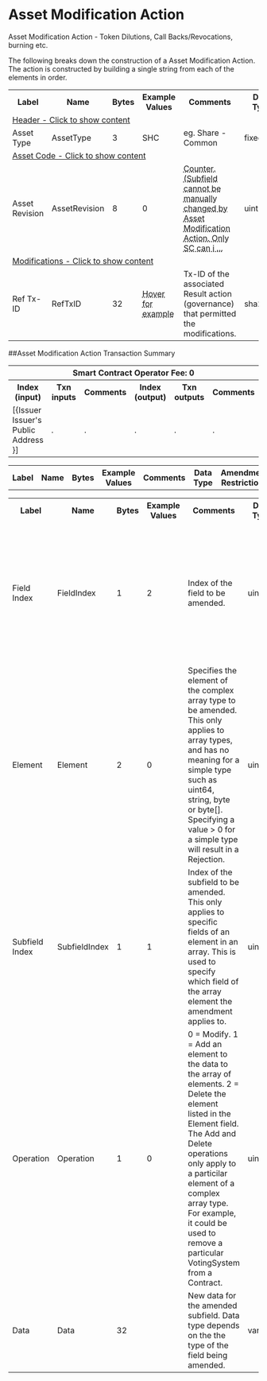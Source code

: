 


# Asset Modification Action

Asset Modification Action -  Token Dilutions, Call Backs/Revocations, burning etc.

The following breaks down the construction of a Asset Modification Action. The action is constructed by building a single string from each of the elements in order.

<div class="ritz grid-container" dir="ltr">
    <table class="waffle" cellspacing="0" cellpadding="0" table-layout=fixed width=100%>
         <tr style='height:19px;'>
            <th style="width:9%" class="s0">Label</th>
            <th style="width:9%" class="s1">Name</th>
            <th style="width:2%" class="s1">Bytes</th>
            <th style="width:25%" class="s1">Example Values</th>
            <th style="width:36%" class="s1">Comments</th>
            <th style="width:5%" class="s1">Data Type</th>
            <th class="s1">Amendment Restrictions</th>
        </tr>
        <tr>
            <td class="a5" colspan="7">
                <a href="javascript:;" data-popover="type-Header">
                   Header - Click to show content
                </a>
             </td>
        </tr>
        <tr>
            <td class="a9">Asset Type</td>
            <td class="a10">AssetType</td>
            <td class="a10">3</td>
            <td class="a10">SHC</td>
            <td class="a10">eg. Share - Common</td>
            <td class="a10">fixedchar</td>
            <td class="a10"></td>
        </tr>
        <tr>
            <td class="a5" colspan="7">
                <a href="javascript:;" data-popover="type-AssetCode">
                   Asset Code - Click to show content
                </a>
            </td>
        </tr>
        <tr>
            <td class="a9">Asset Revision</td>
            <td class="a10">AssetRevision</td>
            <td class="a10">8</td>
            <td class="a10">0</td>
            <td class="a10"><abbr title="Counter. (Subfield cannot be manually changed by Asset Modification Action.  Only SC can increment by 1 with each AC action. SC will reject AM actions where the wrong asset revision has been selected. ">Counter. (Subfield cannot be manually changed by Asset Modification Action.  Only SC can i ...</abbr></td>
            <td class="a10">uint</td>
            <td class="a10">Cannot be Amended</td>
        </tr>
        <tr>
            <td class="a5" colspan="7">
                <a href="javascript:;" data-popover="type-Amendment">
                   Modifications - Click to show content
                </a>
            </td>
        </tr>
        <tr>
            <td class="a9">Ref Tx-ID</td>
            <td class="a10">RefTxID</td>
            <td class="a10">32</td>
            <td class="a10"><abbr title="a8700385d4cc62628cc34629862121f84e6237689de8e45e151dcbc8cf30b33d">Hover for example</abbr></td>
            <td class="a10">Tx-ID of the associated Result action (governance) that permitted the modifications.</td>
            <td class="a10">sha256</td>
            <td class="a10"></td>
        </tr>
    </table>
</div>

##Asset Modification Action Transaction Summary

<div class="ritz grid-container" dir="ltr">
    <table class="waffle" cellspacing="0" cellpadding="0" table-layout=fixed width=100%>
         <tr style='height:19px;'>
            <th class="s0" colspan="6">Smart Contract Operator Fee: 0</th>
       </tr>
         <tr style='height:19px;'>
            <th style="width:10%" class="s0">Index (input)</th>
            <th style="width:20%" class="s1">Txn inputs</th>
            <th style="width:20%" class="s1">Comments</th>
            <th style="width:10%" class="s1">Index (output)</th>
            <th style="width:20%" class="s1">Txn outputs</th>
            <th class="s1">Comments</th>
       </tr>
       <tr>
            <td class="a5">[{Issuer Issuer's Public Address }]</td>
            <td class="a6">.</td>
            <td class="a6">.</td>
            <td class="a10">.</td>
            <td class="a10">.</td>
            <td class="a10">.</td>
        </tr>
    </table>
</div>



<div class="ui modal" id="type-Header">
    <i class="close icon"></i>
    <div class="content docs-content">
        <table class="ui table">
            <tr style='height:19px;'>
                <th style="width:5%" class="s1">Label</th>
                <th style="width:9%" class="s1">Name</th>
                <th style="width:3%" class="s1">Bytes</th>
                <th style="width:33%" class="s1">Example Values</th>
                <th style="width:26%" class="s1">Comments</th>
                <th style="width:5%" class="s1">Data Type</th>
                <th class="s2">Amendment Restrictions</th>
            </tr>
        </table>
    </div>
</div>

<div class="ui modal" id="type-Amendment">
    <i class="close icon"></i>
    <div class="content docs-content">
        <table class="ui table">
            <tr style='height:19px;'>
                <th style="width:5%" class="s1">Label</th>
                <th style="width:9%" class="s1">Name</th>
                <th style="width:3%" class="s1">Bytes</th>
                <th style="width:33%" class="s1">Example Values</th>
                <th style="width:26%" class="s1">Comments</th>
                <th style="width:5%" class="s1">Data Type</th>
                <th class="s2">Amendment Restrictions</th>
            </tr>
            <tr>
                <td class="a10">Field Index</td>
                <td class="a10">FieldIndex</td>
                <td class="a10">1</td>
                <td class="a10" style="word-break:break-all">2</td>
                <td class="a10">Index of the field to be amended.</td>
                <td class="a10">uint</td>
                <td class="a10">A field with a complex array type uses the same FieldIndex value for all elements. For example, in C1 the VotingSystems field is FieldIndex 16. Indexes are zero based.</td>
            </tr>
            <tr>
                <td class="a10">Element</td>
                <td class="a10">Element</td>
                <td class="a10">2</td>
                <td class="a10" style="word-break:break-all">0</td>
                <td class="a10">Specifies the element of the complex array type to be amended. This only applies to array types, and has no meaning for a simple type such as uint64, string, byte or byte[]. Specifying a value > 0 for a simple type will result in a Rejection.</td>
                <td class="a10">uint</td>
                <td class="a10">To specify the 3rd VotingSystem of a Contract, the value 2 would be given. Indexes are zero based.</td>
            </tr>
            <tr>
                <td class="a10">Subfield Index</td>
                <td class="a10">SubfieldIndex</td>
                <td class="a10">1</td>
                <td class="a10" style="word-break:break-all">1</td>
                <td class="a10">Index of the subfield to be amended. This only applies to specific fields of an element in an array. This is used to specify which field of the array element the amendment applies to.</td>
                <td class="a10">uint</td>
                <td class="a10">For example to specify the 2nd field of a VotingSystem, value 1 would be given.</td>
            </tr>
            <tr>
                <td class="a10">Operation</td>
                <td class="a10">Operation</td>
                <td class="a10">1</td>
                <td class="a10" style="word-break:break-all">0</td>
                <td class="a10">0 = Modify. 1 = Add an element to the data to the array of elements. 2 = Delete the element listed in the Element field. The Add and Delete operations only apply to a particilar element of a complex array type. For example, it could be used to remove a particular VotingSystem from a Contract.</td>
                <td class="a10">uint</td>
                <td class="a10"></td>
            </tr>
            <tr>
                <td class="a10">Data</td>
                <td class="a10">Data</td>
                <td class="a10">32</td>
                <td class="a10" style="word-break:break-all"></td>
                <td class="a10">New data for the amended subfield. Data type depends on the the type of the field being amended.</td>
                <td class="a10">varchar</td>
                <td class="a10">The bytes should be in an format appropriate for the field being modified.</td>
            </tr>
        </table>
    </div>
</div>


